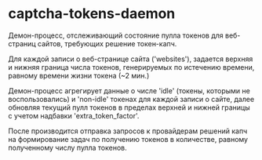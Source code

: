 # captcha-tokens-daemon

Демон-процесс, отслеживающий состояние пулла токенов для веб-страниц сайтов, требующих решение токен-капч.

Для каждой записи о веб-странице сайта ('websites'), задается верхняя и нижняя граница числа токенов, генерируемых по истечению времени, равному времени жизни токена (~2 мин.)

Демон-процесс агрегирует данные о числе 'idle' (токены, которыми не воспользовались) и 'non-idle' токенах для каждой записи о сайте, далее обновляя текущий пулл токенов в
пределах верхней и нижней границы с учетом надбавки 'extra_token_factor'. 

После производится отправка запросов к провайдерам решений капч на формирование задач по получению токенов в количестве, равному полученному числу пулла токенов.
